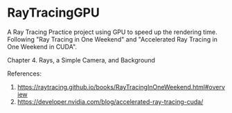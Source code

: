 # RayTracingGPU
A Ray Tracing Practice project using GPU to speed up the rendering time. Following "Ray Tracing in One Weekend" and "Accelerated Ray Tracing in One Weekend in CUDA".
 
Chapter 4. Rays, a Simple Camera, and Background
 
References: 
1) https://raytracing.github.io/books/RayTracingInOneWeekend.html#overview
2) https://developer.nvidia.com/blog/accelerated-ray-tracing-cuda/

